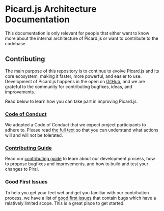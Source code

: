 # Picard.js Architecture Documentation

This documentation is only relevant for people that either want to know more about the internal architecture of Picard.js or want to contribute to the codebase. 

## Contributing

The main purpose of this repository is to continue to evolve Picard.js and its core ecosystem, making it faster, more powerful, and easier to use. Development of Picard.js happens in the open on [GitHub](https://github.com/picardjs/picard), and we are grateful to the community for contributing bugfixes, ideas, and improvements.

Read below to learn how you can take part in improving Picard.js.

### [Code of Conduct](.github/CODE_OF_CONDUCT.md)

We adopted a Code of Conduct that we expect project participants to adhere to. Please read [the full text](.github/CODE_OF_CONDUCT.md) so that you can understand what actions will and will not be tolerated.

### [Contributing Guide](.github/CONTRIBUTING.md)

Read our [contributing guide](.github/CONTRIBUTING.md) to learn about our development process, how to propose bugfixes and improvements, and how to build and test your changes to Piral.

### Good First Issues

To help you get your feet wet and get you familiar with our contribution process, we have a list of [good first issues](https://github.com/smapiot/piral/labels/good%20first%20issue) that contain bugs which have a relatively limited scope. This is a great place to get started.
